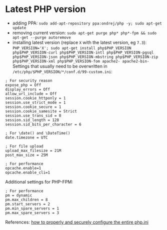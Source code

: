 # Latest PHP version

* adding PPA: `sudo add-apt-repository ppa:ondrej/php -y; sudo apt-get update`
* removing current version: `sudo apt-get purge php* php*-fpm && sudo apt-get --purge autoremove`
* installing latest version (replace `X` with the latest version, eg `7.3`):
  `PHP_VERSION='X'; sudo apt-get install php$PHP_VERSION php$PHP_VERSION-curl php$PHP_VERSION-intl php$PHP_VERSION-pgsql php$PHP_VERSION-json php$PHP_VERSION-mbstring php$PHP_VERSION-zip php$PHP_VERSION-xml php$PHP_VERSION-fom apache2- apache2-bin-`
Settings that usually need to be overwritten in `/etc/php/$PHP_VERSION/*/conf.d/99-custom.ini`:

```
; For security reason
expose_php = Off
display_errors = Off
allow_url_include = Off
session.cookie_httponly = 1
session.use_strict_mode = 1
session.cookie_secure = 1
session.cookie_samesite = Strict
session.use_trans_sid = 0
session.sid_length = 128
session.sid_bits_per_character = 6

; For \date() and \DateTime()
date.timezone = UTC

; For file upload
upload_max_filesize = 21M
post_max_size = 25M

; For performance
opcache.enable=1
opcache.enable_cli=1
```

Additional settings for PHP-FPM:

```
; For performance
pm = dynamic
pm.max_children = 8
pm.start_servers = 2
pm.min_spare_servers = 1
pm.max_spare_servers = 3
```

References: [how to properly and securely configure the entire php.ini](https://github.com/danehrlich1/very-secure-php-ini)
